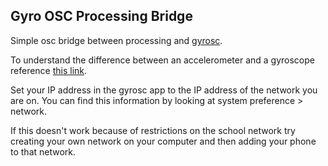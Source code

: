 Gyro OSC Processing Bridge
------------------

Simple osc bridge between processing and [gyrosc](http://www.bitshapesoftware.com/instruments/gyrosc/).

To understand the difference between an accelerometer and a gyroscope reference [this link](http://www.livescience.com/40103-accelerometer-vs-gyroscope.html).

Set your IP address in the gyrosc app to the IP address of the network you are on. You can find this information by looking at system preference > network. 

If this doesn't work because of restrictions on the school network try creating your own network on your computer and then adding your phone to that network. 
